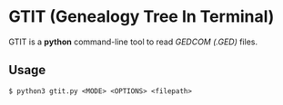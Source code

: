 # GTIT (Genealogy Tree In Terminal)

GTIT is a **python** command-line tool to read _GEDCOM (.GED)_ files.


## Usage
```
$ python3 gtit.py <MODE> <OPTIONS> <filepath>
``` 